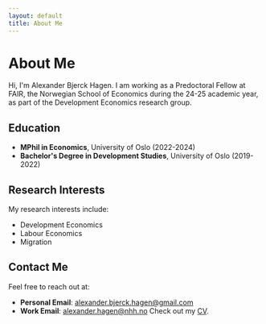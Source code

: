 ```yaml
---
layout: default
title: About Me
---
```


# About Me

Hi, I'm Alexander Bjerck Hagen. I am working as a Predoctoral Fellow at FAIR, the Norwegian School of Economics during the 24-25 academic year, as part of the Development Economics research group.

## Education
- **MPhil in Economics**, University of Oslo (2022-2024)
- **Bachelor's Degree in Development Studies**, University of Oslo (2019-2022)

## Research Interests
My research interests include:
- Development Economics
- Labour Economics
- Migration

## Contact Me
Feel free to reach out at:
- **Personal Email**: alexander.bjerck.hagen@gmail.com
- **Work Email**: alexander.hagen@nhh.no
Check out my [CV](cv.pdf).

